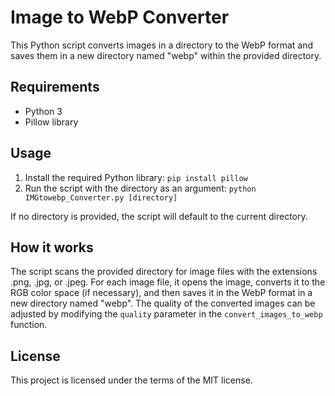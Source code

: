 # Image to WebP Converter

This Python script converts images in a directory to the WebP format and saves them in a new directory named "webp" within the provided directory.

## Requirements

- Python 3
- Pillow library

## Usage

1. Install the required Python library: `pip install pillow`
2. Run the script with the directory as an argument: `python IMGtowebp_Converter.py [directory]`

If no directory is provided, the script will default to the current directory.

## How it works

The script scans the provided directory for image files with the extensions .png, .jpg, or .jpeg. For each image file, it opens the image, converts it to the RGB color space (if necessary), and then saves it in the WebP format in a new directory named "webp". The quality of the converted images can be adjusted by modifying the `quality` parameter in the `convert_images_to_webp` function.

## License

This project is licensed under the terms of the MIT license.